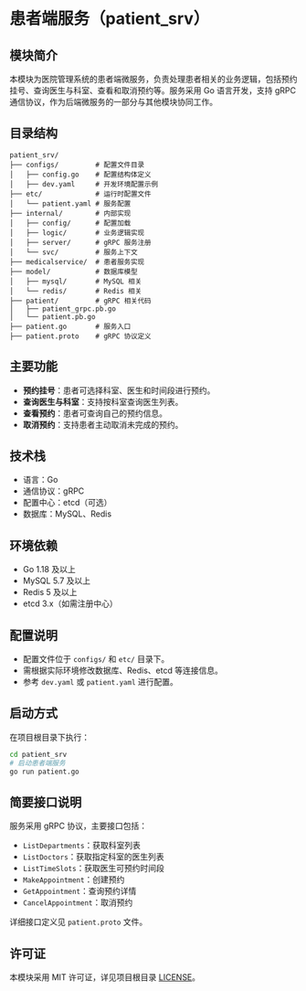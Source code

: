 # 患者端服务（patient_srv）

## 模块简介

本模块为医院管理系统的患者端微服务，负责处理患者相关的业务逻辑，包括预约挂号、查询医生与科室、查看和取消预约等。服务采用 Go 语言开发，支持 gRPC 通信协议，作为后端微服务的一部分与其他模块协同工作。

## 目录结构

```
patient_srv/
├── configs/         # 配置文件目录
│   ├── config.go    # 配置结构体定义
│   ├── dev.yaml     # 开发环境配置示例
├── etc/             # 运行时配置文件
│   └── patient.yaml # 服务配置
├── internal/        # 内部实现
│   ├── config/      # 配置加载
│   ├── logic/       # 业务逻辑实现
│   ├── server/      # gRPC 服务注册
│   └── svc/         # 服务上下文
├── medicalservice/  # 患者服务实现
├── model/           # 数据库模型
│   ├── mysql/       # MySQL 相关
│   └── redis/       # Redis 相关
├── patient/         # gRPC 相关代码
│   ├── patient_grpc.pb.go
│   └── patient.pb.go
├── patient.go       # 服务入口
├── patient.proto    # gRPC 协议定义
```

## 主要功能

- **预约挂号**：患者可选择科室、医生和时间段进行预约。
- **查询医生与科室**：支持按科室查询医生列表。
- **查看预约**：患者可查询自己的预约信息。
- **取消预约**：支持患者主动取消未完成的预约。

## 技术栈

- 语言：Go
- 通信协议：gRPC
- 配置中心：etcd（可选）
- 数据库：MySQL、Redis

## 环境依赖

- Go 1.18 及以上
- MySQL 5.7 及以上
- Redis 5 及以上
- etcd 3.x（如需注册中心）

## 配置说明

- 配置文件位于 `configs/` 和 `etc/` 目录下。
- 需根据实际环境修改数据库、Redis、etcd 等连接信息。
- 参考 `dev.yaml` 或 `patient.yaml` 进行配置。

## 启动方式

在项目根目录下执行：

```bash
cd patient_srv
# 启动患者端服务
go run patient.go
```

## 简要接口说明

服务采用 gRPC 协议，主要接口包括：

- `ListDepartments`：获取科室列表
- `ListDoctors`：获取指定科室的医生列表
- `ListTimeSlots`：获取医生可预约时间段
- `MakeAppointment`：创建预约
- `GetAppointment`：查询预约详情
- `CancelAppointment`：取消预约

详细接口定义见 `patient.proto` 文件。

## 许可证

本模块采用 MIT 许可证，详见项目根目录 [LICENSE](../LICENSE)。 